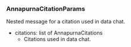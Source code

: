 ### AnnapurnaCitationParams
Nested message for a citation used in data chat.

- citations: list of AnnapurnaCitations
  - Citations used in data chat.
